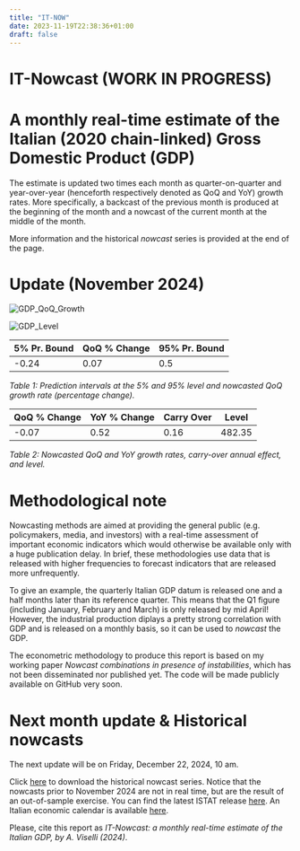 ```yaml
---
title: "IT-NOW"
date: 2023-11-19T22:38:36+01:00
draft: false
---
```


# IT-Nowcast (WORK IN PROGRESS)
# A monthly real-time estimate of the Italian (2020 chain-linked) Gross Domestic Product (GDP)

The estimate is updated two times each month as quarter-on-quarter and year-over-year (henceforth respectively denoted as QoQ and YoY) growth rates. More specifically, a backcast of the previous month is produced at the beginning of the month and a nowcast of the current month at the middle of the month.

More information and the historical *nowcast* series is provided at the end of the page.

# Update (November 2024)

![GDP_QoQ_Growth](images/ITNOW/GDP_QoQ_Perc_Nowcasts.png "Italian QoQ GDP growth (percentage change) nowcasts and realizations in 2020 chain linked values. Notice that the nowcasts prior to November 2024 are produced in pseudo real time, that is as a backtesting exercise as if we were in real time. The (empirical) prediction intervals are produced using the history of the nowcast errors.")

![GDP_Level](images/ITNOW/GDP_Level_Nowcasts.png "Italian GDP level nowcasts and realizations in 2020 chain linked values and millions of euros.")


| 5% Pr. Bound | QoQ % Change | 95% Pr. Bound |
|---------------|--------------|---------------|
| -0.24         | 0.07          | 0.5          |

*Table 1: Prediction intervals at the 5% and 95% level and nowcasted QoQ growth rate (percentage change).*

| QoQ % Change | YoY % Change | Carry Over | Level  |
|--------------|--------------|------------|--------|
| -0.07        | 0.52         | 0.16       | 482.35 |

*Table 2: Nowcasted QoQ and YoY growth rates, carry-over annual effect, and level.*

# Methodological note

Nowcasting methods are aimed at providing the general public (e.g. policymakers, media, and investors) with a real-time assessment of important economic indicators which would otherwise be available only with a huge publication delay. In brief, these methodologies use data that is released with higher frequencies to forecast indicators that are released more unfrequently.

To give an example, the quarterly Italian GDP datum is released one and a half months later than its reference quarter. This means that the Q1 figure (including January, February and March) is only released by mid April! However, the industrial production diplays a pretty strong correlation with GDP and is released on a monthly basis, so it can be used to *nowcast* the GDP.

The econometric methodology to produce this report is based on my working paper *Nowcast combinations in presence of instabilities*, which has not been disseminated nor published yet. The code will be made publicly available on GitHub very soon.


# Next month update & Historical nowcasts

The next update will be on Friday, December 22, 2024, 10 am.

Click [here](/ITNOW/20241127Hist.csv) to download the historical nowcast series. Notice that the nowcasts prior to November 2024 are not in real time, but are the result of an out-of-sample exercise. You can find the latest ISTAT release [here](https://www.istat.it/wp-content/uploads/2024/10/FLASH_24q3_EN.pdf). An Italian economic calendar is available [here](https://it.tradingeconomics.com/italy/calendar).

Please, cite this report as *IT-Nowcast: a monthly real-time estimate of the Italian GDP, by A. Viselli (2024)*.